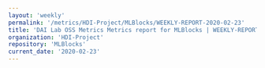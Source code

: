 ```yaml
---
layout: 'weekly'
permalink: '/metrics/HDI-Project/MLBlocks/WEEKLY-REPORT-2020-02-23'
title: 'DAI Lab OSS Metrics Metrics report for MLBlocks | WEEKLY-REPORT-2020-02-23'
organization: 'HDI-Project'
repository: 'MLBlocks'
current_date: '2020-02-23'
---
```

